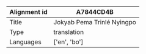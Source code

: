 |Alignment id | A7844CD4B
| --- | --- 
|Title | Jokyab Pema Trinlé Nyingpo 
|Type | translation
|Languages | ['en', 'bo']